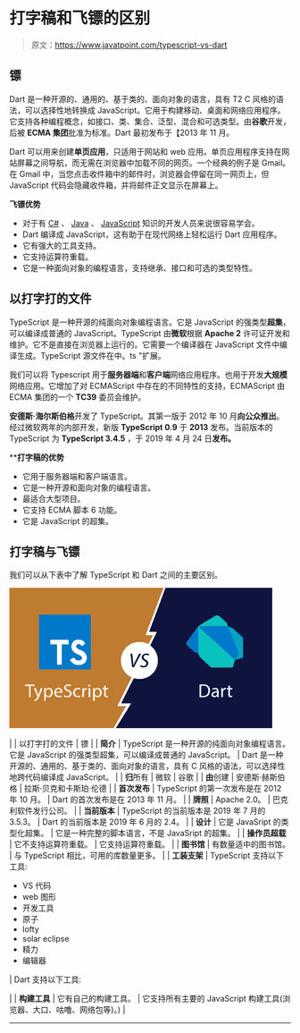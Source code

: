 # 打字稿和飞镖的区别

> 原文：<https://www.javatpoint.com/typescript-vs-dart>

## 镖

Dart 是一种开源的、通用的、基于类的、面向对象的语言，具有 T2 C 风格的语法，可以选择性地转换成 JavaScript。它用于构建移动、桌面和网络应用程序。它支持各种编程概念，如接口、类、集合、泛型、混合和可选类型。由**谷歌**开发，后被 **ECMA 集团**批准为标准。Dart 最初发布于【2013 年 11 月。

Dart 可以用来创建**单页应用**，只适用于网站和 web 应用。单页应用程序支持在网站屏幕之间导航，而无需在浏览器中加载不同的网页。一个经典的例子是 Gmail。在 Gmail 中，当您点击收件箱中的邮件时，浏览器会停留在同一网页上，但 JavaScript 代码会隐藏收件箱，并将邮件正文显示在屏幕上。

**飞镖优势**

*   对于有 [C#](c-sharp-tutorial) 、 [Java](java-tutorial) 、 [JavaScript](javascript-tutorial) 知识的开发人员来说很容易学会。
*   Dart 编译成 JavaScript，这有助于在现代网络上轻松运行 Dart 应用程序。
*   它有强大的工具支持。
*   它支持运算符重载。
*   它是一种面向对象的编程语言，支持继承、接口和可选的类型特性。

## 以打字打的文件

TypeScript 是一种开源的纯面向对象编程语言。它是 JavaScript 的强类型**超集**，可以编译成普通的 JavaScript。TypeScript 由**微软**根据 **Apache 2** 许可证开发和维护。它不是直接在浏览器上运行的。它需要一个编译器在 JavaScript 文件中编译生成。TypeScript 源文件在中。ts "扩展。

我们可以将 Typescript 用于**服务器端**和**客户端**网络应用程序。也用于开发**大规模**网络应用。它增加了对 ECMAScript 中存在的不同特性的支持，ECMAScript 由 ECMA 集团的一个 **TC39** 委员会维护。

**安德斯·海尔斯伯格**开发了 TypeScript。其第一版于 2012 年 10 月**向公众推出**。经过微软两年的内部开发，新版 **TypeScript 0.9** 于 **2013** 发布。当前版本的 TypeScript 为 **TypeScript 3.4.5** ，于 2019 年 4 月 24 日**发布。**

 ****打字稿的优势**

*   它用于服务器端和客户端语言。
*   它是一种开源和面向对象的编程语言。
*   最适合大型项目。
*   它支持 ECMA 脚本 6 功能。
*   它是 JavaScript 的超集。

## 打字稿与飞镖

我们可以从下表中了解 TypeScript 和 Dart 之间的主要区别。

![TypeScript vs. Dart](img/5b746fe74511f23ea155358dabfb88f8.png)

|  | 以打字打的文件 | 镖 |
| **简介** | TypeScript 是一种开源的纯面向对象编程语言。它是 JavaScript 的强类型超集，可以编译成普通的 JavaScript。 | Dart 是一种开源的、通用的、基于类的、面向对象的语言，具有 C 风格的语法，可以选择性地跨代码编译成 JavaScript。 |
| **归**所有 | 微软 | 谷歌 |
| **由**创建 | 安德斯·赫斯伯格 | 拉斯·贝克和卡斯珀·伦德 |
| **首次发布** | TypeScript 的第一次发布是在 2012 年 10 月。 | Dart 的首次发布是在 2013 年 11 月。 |
| **牌照** | Apache 2.0。 | 巴克利软件发行公司。 |
| **当前版本** | TypeScript 的当前版本是 2019 年 7 月的 3.5.3。 | Dart 的当前版本是 2019 年 6 月的 2.4。 |
| **设计** | 它是 JavaSript 的类型化超集。 | 它是一种完整的脚本语言，不是 JavaSript 的超集。 |
| **操作员超载** | 它不支持运算符重载。 | 它支持运算符重载。 |
| **图书馆** | 有数量适中的图书馆。 | 与 TypeScript 相比，可用的库数量更多。 |
| **工装支架** | TypeScript 支持以下工具:

*   VS 代码
*   web 图形
*   开发工具
*   原子
*   lofty
*   solar eclipse
*   精力
*   编辑器

 | Dart 支持以下工具:

 |
| **构建工具** | 它有自己的构建工具。 | 它支持所有主要的 JavaScript 构建工具(浏览器、大口、咕噜、网络包等)。) |

* * ***